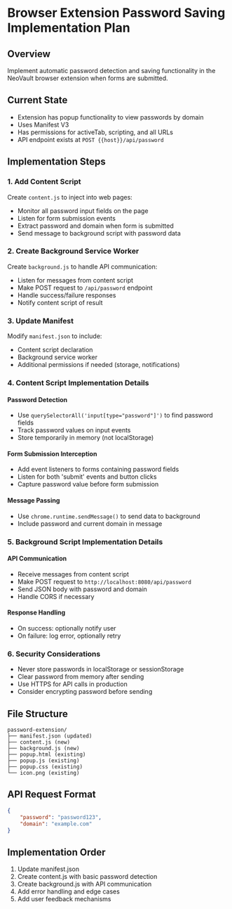 # Browser Extension Password Saving Implementation Plan

## Overview
Implement automatic password detection and saving functionality in the NeoVault browser extension when forms are submitted.

## Current State
- Extension has popup functionality to view passwords by domain
- Uses Manifest V3
- Has permissions for activeTab, scripting, and all URLs
- API endpoint exists at `POST {{host}}/api/password`

## Implementation Steps

### 1. Add Content Script
Create `content.js` to inject into web pages:
- Monitor all password input fields on the page
- Listen for form submission events
- Extract password and domain when form is submitted
- Send message to background script with password data

### 2. Create Background Service Worker
Create `background.js` to handle API communication:
- Listen for messages from content script
- Make POST request to `/api/password` endpoint
- Handle success/failure responses
- Notify content script of result

### 3. Update Manifest
Modify `manifest.json` to include:
- Content script declaration
- Background service worker
- Additional permissions if needed (storage, notifications)

### 4. Content Script Implementation Details

#### Password Detection
- Use `querySelectorAll('input[type="password"]')` to find password fields
- Track password values on input events
- Store temporarily in memory (not localStorage)

#### Form Submission Interception
- Add event listeners to forms containing password fields
- Listen for both 'submit' events and button clicks
- Capture password value before form submission

#### Message Passing
- Use `chrome.runtime.sendMessage()` to send data to background
- Include password and current domain in message

### 5. Background Script Implementation Details

#### API Communication
- Receive messages from content script
- Make POST request to `http://localhost:8080/api/password`
- Send JSON body with password and domain
- Handle CORS if necessary

#### Response Handling
- On success: optionally notify user
- On failure: log error, optionally retry

### 6. Security Considerations
- Never store passwords in localStorage or sessionStorage
- Clear password from memory after sending
- Use HTTPS for API calls in production
- Consider encrypting password before sending

## File Structure
```
password-extension/
├── manifest.json (updated)
├── content.js (new)
├── background.js (new)
├── popup.html (existing)
├── popup.js (existing)
├── popup.css (existing)
└── icon.png (existing)
```

## API Request Format
```json
{
    "password": "password123",
    "domain": "example.com"
}
```

## Implementation Order
1. Update manifest.json
2. Create content.js with basic password detection
3. Create background.js with API communication
4. Add error handling and edge cases
5. Add user feedback mechanisms 